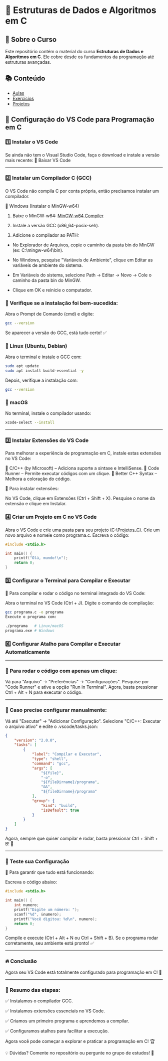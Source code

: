 # 🚀 Estruturas de Dados e Algoritmos em C

## 📌 Sobre o Curso
Este repositório contém o material do curso **Estruturas de Dados e Algoritmos em C**. Ele cobre desde os fundamentos da programação até estruturas avançadas.

## 📚 Conteúdo
- [Aulas](#slides-das-aulas)
- [Exercícios](#exercícios)
- [Projetos](#projetos)

## 📌 Configuração do VS Code para Programação em C
### 1️⃣ Instalar o VS Code
Se ainda não tem o Visual Studio Code, faça o download e instale a versão mais recente:
🔗 Baixar VS Code

---
### 2️⃣ Instalar um Compilador C (GCC)
O VS Code não compila C por conta própria, então precisamos instalar um compilador.

📌 Windows (Instalar o MinGW-w64)
1. Baixe o MinGW-w64:
   [MinGW-w64 Compiler](https://winlibs.com/) 

2. Instale a versão GCC (x86_64-posix-seh).

3. Adicione o compilador ao PATH:

 - No Explorador de Arquivos, copie o caminho da pasta bin do MinGW (ex: C:\mingw-w64\bin).

 - No Windows, pesquise "Variáveis de Ambiente", clique em Editar as variáveis de ambiente do sistema.

 - Em Variáveis do sistema, selecione Path → Editar → Novo → Cole o caminho da pasta bin do MinGW.

 - Clique em OK e reinicie o computador.

### 📌 Verifique se a instalação foi bem-sucedida:

Abra o Prompt de Comando (cmd) e digite:
```bash
gcc --version
```
Se aparecer a versão do GCC, está tudo certo! ✅

### 📌 Linux (Ubuntu, Debian)
Abra o terminal e instale o GCC com:

```bash
sudo apt update
sudo apt install build-essential -y
```
Depois, verifique a instalação com:

```bash
gcc --version
```
### 📌 macOS
No terminal, instale o compilador usando:

```bash
xcode-select --install
```
---
### 3️⃣ Instalar Extensões do VS Code
Para melhorar a experiência de programação em C, instale estas extensões no VS Code:

🔹 C/C++ (by Microsoft) – Adiciona suporte a sintaxe e IntelliSense.
🔹 Code Runner – Permite executar códigos com um clique.
🔹 Better C++ Syntax – Melhora a coloração do código.

📌 Para instalar extensões:

No VS Code, clique em Extensões (Ctrl + Shift + X).
Pesquise o nome da extensão e clique em Instalar.

### 4️⃣ Criar um Projeto em C no VS Code
Abra o VS Code e crie uma pasta para seu projeto (C:\Projetos_C).
Crie um novo arquivo e nomeie como programa.c.
Escreva o código:
```c
#include <stdio.h>

int main() {
    printf("Olá, mundo!\n");
    return 0;
}
```
### 5️⃣ Configurar o Terminal para Compilar e Executar
📌 Para compilar e rodar o código no terminal integrado do VS Code:

Abra o terminal no VS Code (Ctrl + J).
Digite o comando de compilação:
```bash
gcc programa.c -o programa
Execute o programa com:
```
```bash
./programa   # Linux/macOS
programa.exe # Windows
```
### 6️⃣ Configurar Atalho para Compilar e Executar Automaticamente

---
### 📌 Para rodar o código com apenas um clique:

Vá para "Arquivo" → "Preferências" → "Configurações".
Pesquise por "Code Runner" e ative a opção "Run in Terminal".
Agora, basta pressionar Ctrl + Alt + N para executar o código.

---
### 📌 Caso precise configurar manualmente:

Vá até "Executar" → "Adicionar Configuração".
Selecione "C/C++: Executar o arquivo ativo" e edite o .vscode/tasks.json:

```json
{
    "version": "2.0.0",
    "tasks": [
        {
            "label": "Compilar e Executar",
            "type": "shell",
            "command": "gcc",
            "args": [
                "${file}",
                "-o",
                "${fileDirname}/programa",
                "&&",
                "${fileDirname}/programa"
            ],
            "group": {
                "kind": "build",
                "isDefault": true
            }
        }
    ]
}
```
Agora, sempre que quiser compilar e rodar, basta pressionar Ctrl + Shift + B! 🚀

---

### 🎯 Teste sua Configuração

📌 Para garantir que tudo está funcionando:

Escreva o código abaixo:
```c
#include <stdio.h>

int main() {
    int numero;
    printf("Digite um número: ");
    scanf("%d", &numero);
    printf("Você digitou: %d\n", numero);
    return 0;
}
```

Compile e execute (Ctrl + Alt + N ou Ctrl + Shift + B).
Se o programa rodar corretamente, seu ambiente está pronto! ✅

---
### 🔥 Conclusão
Agora seu VS Code está totalmente configurado para programação em C! 🚀

---

### 📌 Resumo das etapas:

✅ Instalamos o compilador GCC.

✅ Instalamos extensões essenciais no VS Code.

✅ Criamos um primeiro programa e aprendemos a compilar.

✅ Configuramos atalhos para facilitar a execução.

Agora você pode começar a explorar e praticar a programação em C! 🏆

💡 Dúvidas? Comente no repositório ou pergunte no grupo de estudos! 🎯
